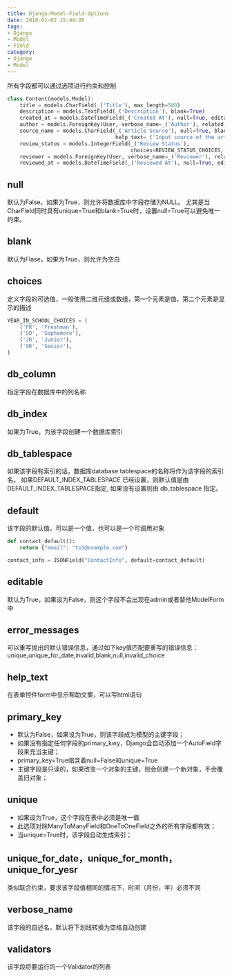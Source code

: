 ```yaml
---
title: Django-Model-Field-Options
date: 2018-01-02 15:44:26
tags:
- Django
- Model
- Field
category:
- Django
- Model
---
```


所有字段都可以通过选项进行约束和控制
``` python models.py
class Content(models.Model):
    title = models.CharField(_('Title'), max_length=500)
    description = models.TextField(_('Description'), blank=True)
    created_at = models.DateTimeField(_('Created At'), null=True, editable=False, default=timezone.now)
    author = models.ForeignKey(User, verbose_name=_('Author'), related_name='posted_articles', null=True)
    source_name = models.CharField(_('Article Source'), null=True, blank=True, default='', max_length=100,
                                   help_text=_('Input source of the article, e.g. 39health, for App showcasing.'))
    review_status = models.IntegerField(_('Review Status'),
                                        choices=REVIEW_STATUS_CHOICES, default=REVIEW_STATUS.NOT_YET)
    reviewer = models.ForeignKey(User, verbose_name=_('Reviewer'), related_name='reviewed_articles', null=True)
    reviewed_at = models.DateTimeField(_('Reviewed At'), null=True, editable=False)
```

<!-- more -->

## null
默认为False，如果为True，则允许将数据库中字段存储为NULL。
尤其是当CharField同时具有unique=True和blank=True时，设置null=True可以避免唯一约束。

## blank
默认为Flase，如果为True，则允许为空白

## choices
定义字段的可选值，一般使用二维元组或数组，第一个元素是值，第二个元素是显示的描述
``` python
YEAR_IN_SCHOOL_CHOICES = (
    ('FR', 'Freshman'),
    ('SO', 'Sophomore'),
    ('JR', 'Junior'),
    ('SR', 'Senior'),
)
```
## db_column
指定字段在数据库中的列名称

## db_index
如果为True，为该字段创建一个数据库索引

## db_tablespace
如果该字段有索引的话，数据库database tablespace的名称将作为该字段的索引名。 如果DEFAULT_INDEX_TABLESPACE 已经设置，则默认值是由DEFAULT_INDEX_TABLESPACE指定, 如果没有设置则由 db_tablespace 指定。

## default
该字段的默认值，可以是一个值，也可以是一个可调用对象
``` python
def contact_default():
    return {"email": "to1@example.com"}

contact_info = JSONField("ContactInfo", default=contact_default)
```

## editable
默认为True，如果设为False，则这个字段不会出现在admin或者替他ModelForm中

## error_messages
可以重写抛出的默认错误信息，通过如下key值匹配要重写的错误信息：
unique,unique_for_date,invalid,blank,null,invalid_choice

## help_text
在表单控件form中显示帮助文案，可以写html语句

## primary_key
* 默认为False，如果设为True，则该字段成为模型的主键字段；
* 如果没有指定任何字段的primary_kwy，Django会自动添加一个AutoField字段来充当主键；
* primary_key=True暗含着null=False和unique=True
* 主键字段是只读的，如果改变一个对象的主键，则会创建一个新对象，不会覆盖旧对象；

## unique
* 如果设为True，这个字段在表中必须是唯一值
* 此选项对除ManyToManyField和OneToOneField之外的所有字段都有效；
* 当unique=True时，该字段自动生成索引；

## unique_for_date，unique_for_month，unique_for_yesr
类似联合约束，要求该字段值相同的情况下，时间（月份，年）必须不同

## verbose_name
该字段的自述名，默认将下划线转换为空格自动创建

## validators
该字段将要运行的一个Validator的列表












